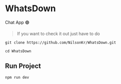 # WhatsDown
Chat App 🟣

> If you want to check it out just have to do 

```
git clone https://github.com/NilsonKr/WhatsDown.git

cd WhatsDown
```

## Run Project
```
npm run dev
```
